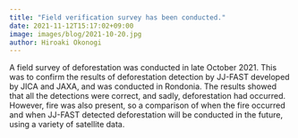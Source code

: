 ```yaml
---
title: "Field verification survey has been conducted."
date: 2021-11-12T15:17:02+09:00
image: images/blog/2021-10-20.jpg
author: Hiroaki Okonogi
---
```

A field survey of deforestation was conducted in late October 2021.
This was to confirm the results of deforestation detection by JJ-FAST <!--more-->developed by JICA and JAXA, and was conducted in Rondonia.
The results showed that all the detections were correct, and sadly, deforestation had occurred.  However, fire was also present, so a comparison of when the fire occurred and when JJ-FAST detected deforestation will be conducted in the future, using a variety of satellite data.
